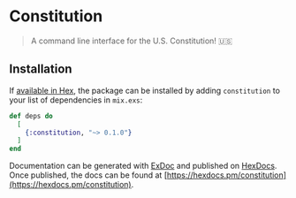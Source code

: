 # Constitution

> A command line interface for the U.S. Constitution! :us:

## Installation

If [available in Hex](https://hex.pm/docs/publish), the package can be installed
by adding `constitution` to your list of dependencies in `mix.exs`:

```elixir
def deps do
  [
    {:constitution, "~> 0.1.0"}
  ]
end
```

Documentation can be generated with [ExDoc](https://github.com/elixir-lang/ex_doc)
and published on [HexDocs](https://hexdocs.pm). Once published, the docs can
be found at [https://hexdocs.pm/constitution](https://hexdocs.pm/constitution).
